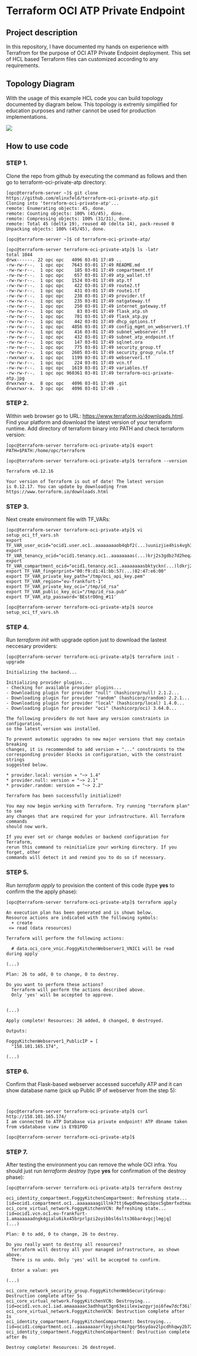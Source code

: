 # Terraform OCI ATP Private Endpoint

## Project description

In this repository, I have documented my hands on experience with Terrafrom for the purpose of OCI ATP Private Endpoint deployment. This set of HCL based Terraform files can customized according to any requirements.  

## Topology Diagram 

With the usage of this example HCL code you can build topology documented by diagram below. This topology is extremly simplified for education purposes and rather cannot be used for production implementations.

![](terraform-oci-private-atp.jpg)

## How to use code 

### STEP 1.

Clone the repo from github by executing the command as follows and then go to terraform-oci-private-atp directory:

```
[opc@terraform-server ~]$ git clone https://github.com/mlinxfeld/terraform-oci-private-atp.git
Cloning into 'terraform-oci-private-atp'...
remote: Enumerating objects: 45, done.
remote: Counting objects: 100% (45/45), done.
remote: Compressing objects: 100% (31/31), done.
remote: Total 45 (delta 19), reused 40 (delta 14), pack-reused 0
Unpacking objects: 100% (45/45), done.

[opc@terraform-server ~]$ cd terraform-oci-private-atp/

[opc@terraform-server terraform-oci-private-atp]$ ls -latr
total 1044
drwx------. 22 opc opc   4096 03-01 17:49 ..
-rw-rw-r--.  1 opc opc   7643 03-01 17:49 README.md
-rw-rw-r--.  1 opc opc    185 03-01 17:49 compartment.tf
-rw-rw-r--.  1 opc opc    657 03-01 17:49 atp_wallet.tf
-rw-rw-r--.  1 opc opc   1524 03-01 17:49 atp.tf
-rw-rw-r--.  1 opc opc    422 03-01 17:49 route2.tf
-rw-rw-r--.  1 opc opc    431 03-01 17:49 route1.tf
-rw-rw-r--.  1 opc opc    238 03-01 17:49 provider.tf
-rw-rw-r--.  1 opc opc    235 03-01 17:49 natgateway.tf
-rw-rw-r--.  1 opc opc    250 03-01 17:49 internet_gateway.tf
-rw-rw-r--.  1 opc opc     83 03-01 17:49 flask_atp.sh
-rw-rw-r--.  1 opc opc    701 03-01 17:49 flask_atp.py
-rw-rw-r--.  1 opc opc    442 03-01 17:49 dhcp_options.tf
-rw-rw-r--.  1 opc opc   4856 03-01 17:49 config_mgmt_on_webserver1.tf
-rw-rw-r--.  1 opc opc    416 03-01 17:49 subnet_webserver.tf
-rw-rw-r--.  1 opc opc    432 03-01 17:49 subnet_atp_endpoint.tf
-rw-rw-r--.  1 opc opc    147 03-01 17:49 sqlnet.ora
-rw-rw-r--.  1 opc opc    775 03-01 17:49 security_group.tf
-rw-rw-r--.  1 opc opc   2605 03-01 17:49 security_group_rule.tf
-rwxrwxr-x.  1 opc opc   1199 03-01 17:49 webserver1.tf
-rw-rw-r--.  1 opc opc    224 03-01 17:49 vcn.tf
-rw-rw-r--.  1 opc opc   1619 03-01 17:49 variables.tf
-rw-rw-r--.  1 opc opc 960361 03-01 17:49 terraform-oci-private-atp.jpg
drwxrwxr-x.  8 opc opc   4096 03-01 17:49 .git
drwxrwxr-x.  3 opc opc   4096 03-01 17:49 .

```

### STEP 2.

Within web browser go to URL: https://www.terraform.io/downloads.html. Find your platform and download the latest version of your terraform runtime. Add directory of terraform binary into PATH and check terraform version:

```
[opc@terraform-server terraform-oci-private-atp]$ export PATH=$PATH:/home/opc/terraform

[opc@terraform-server terraform-oci-private-atp]$ terraform --version

Terraform v0.12.16

Your version of Terraform is out of date! The latest version
is 0.12.17. You can update by downloading from https://www.terraform.io/downloads.html
```

### STEP 3. 
Next create environment file with TF_VARs:

```
[opc@terraform-server terraform-oci-private-atp]$ vi setup_oci_tf_vars.sh
export TF_VAR_user_ocid="ocid1.user.oc1..aaaaaaaaob4qbf2(...)uunizjie4his4vgh3jx5jxa"
export TF_VAR_tenancy_ocid="ocid1.tenancy.oc1..aaaaaaaas(...)krj2s3gdbz7d2heqzzxn7pe64ksbia"
export TF_VAR_compartment_ocid="ocid1.tenancy.oc1..aaaaaaaasbktyckn(...)ldkrj2s3gdbz7d2heqzzxn7pe64ksbia"
export TF_VAR_fingerprint="00:f9:d1:41:bb:57(...)82:47:e6:00"
export TF_VAR_private_key_path="/tmp/oci_api_key.pem"
export TF_VAR_region="eu-frankfurt-1"
export TF_VAR_private_key_oci="/tmp/id_rsa"
export TF_VAR_public_key_oci="/tmp/id_rsa.pub"
export TF_VAR_atp_password='BEstrO0ng_#11'

[opc@terraform-server terraform-oci-private-atp]$ source setup_oci_tf_vars.sh
```

### STEP 4.
Run *terraform init* with upgrade option just to download the lastest neccesary providers:

```
[opc@terraform-server terraform-oci-private-atp]$ terraform init -upgrade

Initializing the backend...

Initializing provider plugins...
- Checking for available provider plugins...
- Downloading plugin for provider "null" (hashicorp/null) 2.1.2...
- Downloading plugin for provider "random" (hashicorp/random) 2.2.1...
- Downloading plugin for provider "local" (hashicorp/local) 1.4.0...
- Downloading plugin for provider "oci" (hashicorp/oci) 3.64.0...

The following providers do not have any version constraints in configuration,
so the latest version was installed.

To prevent automatic upgrades to new major versions that may contain breaking
changes, it is recommended to add version = "..." constraints to the
corresponding provider blocks in configuration, with the constraint strings
suggested below.

* provider.local: version = "~> 1.4"
* provider.null: version = "~> 2.1"
* provider.random: version = "~> 2.2"

Terraform has been successfully initialized!

You may now begin working with Terraform. Try running "terraform plan" to see
any changes that are required for your infrastructure. All Terraform commands
should now work.

If you ever set or change modules or backend configuration for Terraform,
rerun this command to reinitialize your working directory. If you forget, other
commands will detect it and remind you to do so if necessary.
```

### STEP 5.
Run *terraform apply* to provision the content of this code (type **yes** to confirm the the apply phase):

```
[opc@terraform-server terraform-oci-private-atp]$ terraform apply 

An execution plan has been generated and is shown below.
Resource actions are indicated with the following symbols:
  + create
 <= read (data resources)

Terraform will perform the following actions:

  # data.oci_core_vnic.FoggyKitchenWebserver1_VNIC1 will be read during apply

(...)

Plan: 26 to add, 0 to change, 0 to destroy.

Do you want to perform these actions?
  Terraform will perform the actions described above.
  Only 'yes' will be accepted to approve.


(...)

Apply complete! Resources: 26 added, 0 changed, 0 destroyed.

Outputs:

FoggyKitchenWebserver1_PublicIP = [
  "158.101.165.174",

(...)

```

### STEP 6.
Confirm that Flask-based webserver accessed succefully ATP and it can show database name (pick up Public IP of webserver from the step 5):

```


[opc@terraform-server terraform-oci-private-atp]$ curl http://158.101.165.174/
I am connected to ATP Database via private endpoint! ATP dbname taken from v$database view is EYB1POD

[opc@terraform-server terraform-oci-private-atp]$
```


### STEP 7.
After testing the environment you can remove the whole OCI infra. You should just run *terraform destroy* (type **yes** for confirmation of the destroy phase):

```
[opc@terraform-server terraform-oci-private-atp]$ terraform destroy

oci_identity_compartment.FoggyKitchenCompartment: Refreshing state... [id=ocid1.compartment.oc1..aaaaaaaagillnk7ttj6wpdhmewpibpxc5gbmrfxdtmaa3gfgjzbudesm3tsq]
oci_core_virtual_network.FoggyKitchenVCN: Refreshing state... [id=ocid1.vcn.oc1.eu-frankfurt-1.amaaaaaadngk4gialu6ikx45brprlpzi2oyibbsl6slts36bar4vgcjlmgjq]
(...)

Plan: 0 to add, 0 to change, 26 to destroy.

Do you really want to destroy all resources?
  Terraform will destroy all your managed infrastructure, as shown above.
  There is no undo. Only 'yes' will be accepted to confirm.

  Enter a value: yes

(...)

oci_core_network_security_group.FoggyKitchenWebSecurityGroup: Destruction complete after 5s
oci_core_virtual_network.FoggyKitchenVCN: Destroying... [id=ocid1.vcn.oc1.iad.amaaaaaac3adhhqat3gn63eiilexiwzgyrjoi6few7dcf36ilddupukf6mpa]
oci_core_virtual_network.FoggyKitchenVCN: Destruction complete after 1s
oci_identity_compartment.FoggyKitchenCompartment: Destroying... [id=ocid1.compartment.oc1..aaaaaaaarrlkyjshc4i7gqr56sydav2lpcdhhqwy2b72mj6iruy3r4z3j7ra]
oci_identity_compartment.FoggyKitchenCompartment: Destruction complete after 0s

Destroy complete! Resources: 26 destroyed.
```
